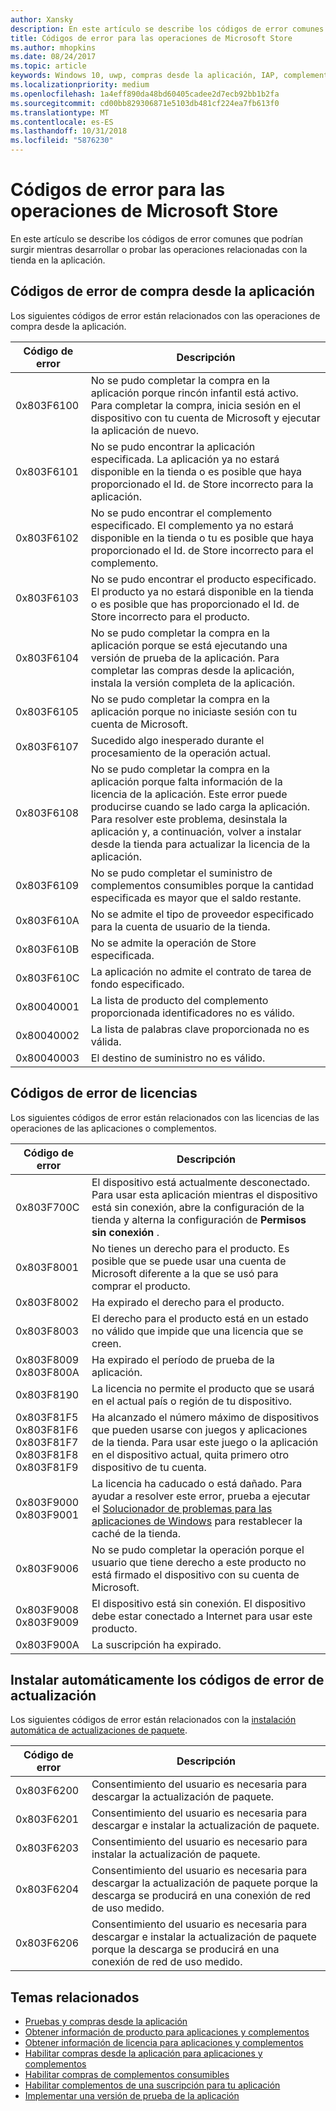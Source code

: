 ```yaml
---
author: Xansky
description: En este artículo se describe los códigos de error comunes para las operaciones de la tienda de aplicaciones y complementos, incluidos en la aplicación de compras, licencias y actualizaciones de la aplicación de instalación automática.
title: Códigos de error para las operaciones de Microsoft Store
ms.author: mhopkins
ms.date: 08/24/2017
ms.topic: article
keywords: Windows 10, uwp, compras desde la aplicación, IAP, complementos, códigos de error
ms.localizationpriority: medium
ms.openlocfilehash: 1a4eff890da48bd60405cadee2d7ecb92bb1b2fa
ms.sourcegitcommit: cd00bb829306871e5103db481cf224ea7fb613f0
ms.translationtype: MT
ms.contentlocale: es-ES
ms.lasthandoff: 10/31/2018
ms.locfileid: "5876230"
---
```

# <a name="error-codes-for-store-operations"></a>Códigos de error para las operaciones de Microsoft Store

<!-- confirm whether symbolic names are defined for app developers, or do they just handle direct error code values -->

En este artículo se describe los códigos de error comunes que podrían surgir mientras desarrollar o probar las operaciones relacionadas con la tienda en la aplicación.

## <a name="in-app-purchase-error-codes"></a>Códigos de error de compra desde la aplicación

Los siguientes códigos de error están relacionados con las operaciones de compra desde la aplicación.

|  Código de error  |  Descripción  |
|--------------|---------------|
| 0x803F6100   | No se pudo completar la compra en la aplicación porque rincón infantil está activo. Para completar la compra, inicia sesión en el dispositivo con tu cuenta de Microsoft y ejecutar la aplicación de nuevo.               |
| 0x803F6101   | No se pudo encontrar la aplicación especificada. La aplicación ya no estará disponible en la tienda o es posible que haya proporcionado el Id. de Store incorrecto para la aplicación.     |
| 0x803F6102   | No se pudo encontrar el complemento especificado. El complemento ya no estará disponible en la tienda o tu es posible que haya proporcionado el Id. de Store incorrecto para el complemento.                                               |
| 0x803F6103   | No se pudo encontrar el producto especificado. El producto ya no estará disponible en la tienda o es posible que has proporcionado el Id. de Store incorrecto para el producto.                                          |
| 0x803F6104   | No se pudo completar la compra en la aplicación porque se está ejecutando una versión de prueba de la aplicación. Para completar las compras desde la aplicación, instala la versión completa de la aplicación.               |
| 0x803F6105   | No se pudo completar la compra en la aplicación porque no iniciaste sesión con tu cuenta de Microsoft.                                              |
| 0x803F6107   | Sucedido algo inesperado durante el procesamiento de la operación actual.                                             |
| 0x803F6108   | No se pudo completar la compra en la aplicación porque falta información de la licencia de la aplicación. Este error puede producirse cuando se lado carga la aplicación. Para resolver este problema, desinstala la aplicación y, a continuación, volver a instalar desde la tienda para actualizar la licencia de la aplicación.                                          |
| 0x803F6109   | No se pudo completar el suministro de complementos consumibles porque la cantidad especificada es mayor que el saldo restante.        |
| 0x803F610A   | No se admite el tipo de proveedor especificado para la cuenta de usuario de la tienda.                                            |
| 0x803F610B   | No se admite la operación de Store especificada.                                             |
| 0x803F610C   | La aplicación no admite el contrato de tarea de fondo especificado.                                             |
| 0x80040001   | La lista de producto del complemento proporcionada identificadores no es válido.                        |
| 0x80040002   | La lista de palabras clave proporcionada no es válida.                   |
| 0x80040003   | El destino de suministro no es válido.                       |

## <a name="licensing-error-codes"></a>Códigos de error de licencias

Los siguientes códigos de error están relacionados con las licencias de las operaciones de las aplicaciones o complementos.

|  Código de error  |  Descripción  |
|--------------|---------------|
| 0x803F700C   | El dispositivo está actualmente desconectado. Para usar esta aplicación mientras el dispositivo está sin conexión, abre la configuración de la tienda y alterna la configuración de **Permisos sin conexión** .            |
| 0x803F8001   | No tienes un derecho para el producto. Es posible que se puede usar una cuenta de Microsoft diferente a la que se usó para comprar el producto.           |
| 0x803F8002   | Ha expirado el derecho para el producto.           |
| 0x803F8003   | El derecho para el producto está en un estado no válido que impide que una licencia que se creen.   |
| 0x803F8009<br/>0x803F800A   | Ha expirado el período de prueba de la aplicación.   |
| 0x803F8190   |  La licencia no permite el producto que se usará en el actual país o región de tu dispositivo.  |
| 0x803F81F5<br/>0x803F81F6<br/>0x803F81F7<br/>0x803F81F8<br/>0x803F81F9   |  Ha alcanzado el número máximo de dispositivos que pueden usarse con juegos y aplicaciones de la tienda. Para usar este juego o la aplicación en el dispositivo actual, quita primero otro dispositivo de tu cuenta.  |
| 0x803F9000<br/>0x803F9001    |  La licencia ha caducado o está dañado. Para ayudar a resolver este error, prueba a ejecutar el [Solucionador de problemas para las aplicaciones de Windows](https://support.microsoft.com/help/4027498/windows-run-the-troubleshooter-for-windows-apps) para restablecer la caché de la tienda.     |
| 0x803F9006    |  No se pudo completar la operación porque el usuario que tiene derecho a este producto no está firmado el dispositivo con su cuenta de Microsoft.            |
| 0x803F9008<br/>0x803F9009    |  El dispositivo está sin conexión. El dispositivo debe estar conectado a Internet para usar este producto.            |
| 0x803F900A    |  La suscripción ha expirado.            |


## <a name="self-install-update-error-codes"></a>Instalar automáticamente los códigos de error de actualización

Los siguientes códigos de error están relacionados con la [instalación automática de actualizaciones de paquete](../packaging/self-install-package-updates.md).

|  Código de error  |  Descripción  |
|--------------|---------------|
| 0x803F6200   | Consentimiento del usuario es necesaria para descargar la actualización de paquete.               |
| 0x803F6201   | Consentimiento del usuario es necesaria para descargar e instalar la actualización de paquete.                                                  |
| 0x803F6203   | Consentimiento del usuario es necesario para instalar la actualización de paquete.                                         |
| 0x803F6204   | Consentimiento del usuario es necesaria para descargar la actualización de paquete porque la descarga se producirá en una conexión de red de uso medido.                                             |
| 0x803F6206   | Consentimiento del usuario es necesaria para descargar e instalar la actualización de paquete porque la descarga se producirá en una conexión de red de uso medido.     |


## <a name="related-topics"></a>Temas relacionados

* [Pruebas y compras desde la aplicación](in-app-purchases-and-trials.md)
* [Obtener información de producto para aplicaciones y complementos](get-product-info-for-apps-and-add-ons.md)
* [Obtener información de licencia para aplicaciones y complementos](get-license-info-for-apps-and-add-ons.md)
* [Habilitar compras desde la aplicación para aplicaciones y complementos](enable-in-app-purchases-of-apps-and-add-ons.md)
* [Habilitar compras de complementos consumibles](enable-consumable-add-on-purchases.md)
* [Habilitar complementos de una suscripción para tu aplicación](enable-subscription-add-ons-for-your-app.md)
* [Implementar una versión de prueba de la aplicación](implement-a-trial-version-of-your-app.md)
